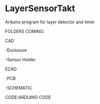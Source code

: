 # LayerSensorTakt
Arduino program for layer detector and timer


FOLDERS COMING:

CAD

  -Enclosure
  
  -Sensor Holder
  
ECAD

  -PCB
  
  -SCHEMATIC

CODE:ARDUINO CODE
